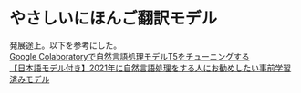 # やさしいにほんご翻訳モデル
発展途上。以下を参考にした。  
[Google Colaboratoryで自然言語処理モデルT5をチューニングする](https://engineering.nifty.co.jp/blog/13643)  
[【日本語モデル付き】2021年に自然言語処理をする人にお勧めしたい事前学習済みモデル](https://qiita.com/sonoisa/items/a9af64ff641f0bbfed44)  